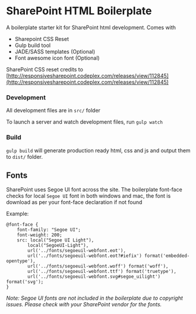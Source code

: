 # SharePoint HTML Boilerplate

A boilerplate starter kit for SharePoint html development. Comes with

* Sharepoint CSS Reset
* Gulp build tool
* JADE/SASS templates (Optional)
* Font awesome icon font (Optional)


SharePoint CSS reset credits to [http://responsivesharepoint.codeplex.com/releases/view/112845](http://responsivesharepoint.codeplex.com/releases/view/112845)

### Development
All development files are in `src/` folder

To launch a server and watch development files, run `gulp watch`

### Build

`gulp build` will generate production ready html, css and js and output them to `dist/` folder.


## Fonts

SharePoint uses Segoe UI font across the site. The boilerplate font-face checks for local `Segoe UI` font in both windows and mac, the font is download as per your font-face declaration if not found

Example:

    @font-face {
        font-family: "Segoe UI";
        font-weight: 200;
        src: local("Segoe UI Light"),
            local("SegoeUI-Light"),
            url('../fonts/segoeuil-webfont.eot'),
            url('../fonts/segoeuil-webfont.eot?#iefix') format('embedded-opentype'),
            url('../fonts/segoeuil-webfont.woff') format('woff'),
            url('../fonts/segoeuil-webfont.ttf') format('truetype'),
            url('../fonts/segoeuil-webfont.svg#segoe_uilight') format('svg');
    }

*Note: Segoe UI fonts are not included in the boilerplate due to copyright issues. Please check with your SharePoint vendor for the fonts.*

